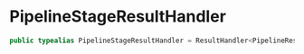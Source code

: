 # PipelineStageResultHandler

``` swift
public typealias PipelineStageResultHandler = ResultHandler<PipelineResponse, AzureError>
```
